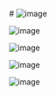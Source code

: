 
 
 #
![image](https://github.com/user-attachments/assets/957747e2-1944-45b0-9e00-588a219d049b)

![image](https://github.com/user-attachments/assets/87dd1351-9996-470f-9c5d-d4afeb8a76ad)

![image](https://github.com/user-attachments/assets/fe5b6796-0e29-4133-9139-e905726a3749)

![image](https://github.com/user-attachments/assets/84be6ece-d0ce-4062-8b5a-6a1daf6296c2)

![image](https://github.com/user-attachments/assets/d936173f-81cc-43a5-b002-47c2be324d0c)
